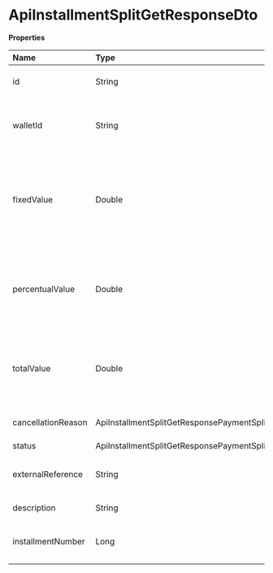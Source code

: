 # ApiInstallmentSplitGetResponseDto

**Properties**

| Name               | Type                                                         | Required | Description                                                               |
| :----------------- | :----------------------------------------------------------- | :------- | :------------------------------------------------------------------------ |
| id                 | String                                                       | ❌       | Unique split identifier in Asaas                                          |
| walletId           | String                                                       | ❌       | Asaas wallet identifier that will be transferred                          |
| fixedValue         | Double                                                       | ❌       | Fixed amount to be transferred to the account when the charge is received |
| percentualValue    | Double                                                       | ❌       | Percentage of the net value of the charge to be transferred when received |
| totalValue         | Double                                                       | ❌       | Amount that will be split relative to the total amount that will be paid  |
| cancellationReason | ApiInstallmentSplitGetResponsePaymentSplitCancellationReason | ❌       | Reason for canceling the split                                            |
| status             | ApiInstallmentSplitGetResponsePaymentSplitStatus             | ❌       | Split status                                                              |
| externalReference  | String                                                       | ❌       | Unique identifier of split in your system                                 |
| description        | String                                                       | ❌       | Split description                                                         |
| installmentNumber  | Long                                                         | ❌       | Installment to which the split is linked                                  |

<!-- This file was generated by liblab | https://liblab.com/ -->
